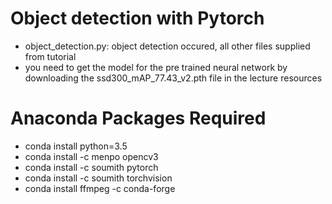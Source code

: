# Object detection with Pytorch 
- object_detection.py: object detection occured, all other files supplied from tutorial
- you need to get the model for the pre trained neural network by downloading the ssd300_mAP_77.43_v2.pth file in the lecture resources

# Anaconda Packages Required
- conda install python=3.5
- conda install -c menpo opencv3
- conda install -c soumith pytorch
- conda install -c soumith torchvision
- conda install ffmpeg -c conda-forge
